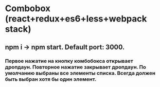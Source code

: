 # Combobox (react+redux+es6+less+webpack stack)

## npm i -> npm start. Default port: 3000. 

### Первое нажатие на кнопку комбобокса открывает дропдаун. Повторное нажатие закрывает дропдаун. По умолчанию выбраны все элементы списка. Всегда должен быть выбран хотя бы один элемент.
